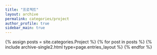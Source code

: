 ```yaml
---
title: "프로젝트"
layout: archive
permalink: categories/project
author_profile: true
sidebar_main: true
---
```



{% assign posts = site.categories.Project %}
{% for post in posts %} {% include archive-single2.html type=page.entries_layout %} {% endfor %}
